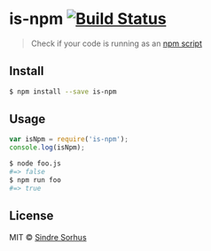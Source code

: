 # is-npm [![Build Status](https://travis-ci.org/sindresorhus/is-npm.svg?branch=master)](https://travis-ci.org/sindresorhus/is-npm)

> Check if your code is running as an [npm script](https://www.npmjs.org/doc/misc/npm-scripts.html)


## Install

```sh
$ npm install --save is-npm
```


## Usage

```js
var isNpm = require('is-npm');
console.log(isNpm);
```

```sh
$ node foo.js
#=> false
$ npm run foo
#=> true
```


## License

MIT © [Sindre Sorhus](http://sindresorhus.com)
